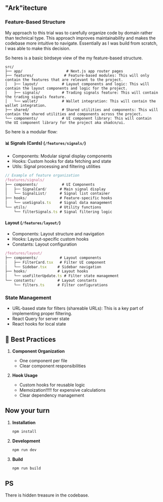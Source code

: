 ## "Ark"itecture

### Feature-Based Structure

My approach to this trial was to carefully organize code by domain rather than technical type.
This approach improves maintainability and makes the codebase more intuitive to navigate.
Essentially as I was build from scratch, I was able to make this decision.

So heres is a basic birdseye view of the my feature-based structure.

```
src/
├── app/                    # Next.js app router pages
├── features/              # Feature-based modules: This will only contain the features that are relevant to the project.
│   ├── layout/           # Layout components and logic: This will contain the layout components and logic for the project.
│   ├── signals/          # Trading signals feature: This will contain the trading signals feature.
│   └── wallet/           # Wallet integration: This will contain the wallet integration.
├── shared/               # Shared utilities and components: This will contain the shared utilities and components across the project.
└── components/           # UI component library: This will contain the UI component library for the project aka shadcn/ui.
```

So here is a modular flow:

#### 📊 Signals (Cards) (`/features/signals/`)

- Components: Modular signal display components
- Hooks: Custom hooks for data fetching and state
- Utils: Signal processing and filtering utilities

```typescript
// Example of feature organization
/features/signals/
├── components/           # UI Components
│   ├── SignalCard/      # Main signal display
│   └── SignalList/      # Signal list container
├── hooks/               # Feature-specific hooks
│   └── useSignals.ts    # Signal data management
└── utils/               # Utility functions
    └── filterSignals.ts # Signal filtering logic
```

#### Layout (`/features/layout/`)

- Components: Layout structure and navigation
- Hooks: Layout-specific custom hooks
- Constants: Layout configuration

```typescript
/features/layout/
├── components/          # Layout components
│   ├── FilterCard.tsx   # Filter UI component
│   └── Sidebar.tsx     # Sidebar navigation
├── hooks/              # Layout hooks
│   └── useFilterUpdate.ts # Filter state management
└── constants/          # Layout constants
    └── filters.ts      # Filter configurations
```

### State Management

- URL-based state for filters (shareable URLs): This is a key part of implementing proper filtering.
- React Query for server state
- React hooks for local state

## 🎯 Best Practices

1. **Component Organization**

   - One component per file
   - Clear component responsibilities

2. **Hook Usage**

   - Custom hooks for reusable logic
   - Memoization!!!!! for expensive calculations
   - Clear dependency management

## Now your turn

1. **Installation**

   ```bash
   npm install
   ```

2. **Development**

   ```bash
   npm run dev
   ```

3. **Build**
   ```bash
   npm run build
   ```

## PS

There is hidden treasure in the codebase.
